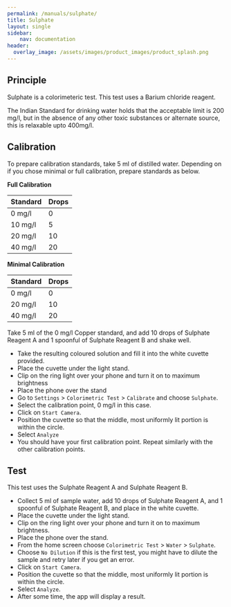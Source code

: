 ```yaml
---
permalink: /manuals/sulphate/
title: Sulphate
layout: single
sidebar: 
    nav: documentation
header:
  overlay_image: /assets/images/product_images/product_splash.png
---
```

## Principle
Sulphate is a colorimeteric test. This test uses a Barium chloride reagent.

The Indian Standard for drinking water holds that the acceptable limit is 200 mg/l, but in the absence of any other toxic substances or alternate source, this is relaxable upto 400mg/l.

## Calibration
To prepare calibration standards, take 5 ml of distilled water. Depending on if you chose minimal or full calibration, prepare standards as below.

**Full Calibration**

| Standard | Drops |
| --- | --- |
| 0 mg/l | 0 |
| 10 mg/l | 5 |
| 20 mg/l | 10 |
| 40 mg/l | 20 |

**Minimal Calibration**

| Standard | Drops |
| --- | --- |
| 0 mg/l | 0 |
| 20 mg/l | 10 |
| 40 mg/l | 20 |

Take 5 ml of the 0 mg/l Copper standard, and add 10 drops of Sulphate Reagent A and 1 spoonful of Sulphate Reagent B and shake well.

* Take the resulting coloured solution and fill it into the white cuvette provided.
* Place the cuvette under the light stand.
* Clip on the ring light over your phone and turn it on to maximum brightness
* Place the phone over the stand
* Go to `Settings` > `Colorimetric Test` > `Calibrate` and choose `Sulphate`.
* Select the calibration point, 0 mg/l in this case.
* Click on `Start Camera`.
* Position the cuvette so that the middle, most uniformly lit portion is within the circle.
* Select `Analyze`
* You should have your first calibration point. Repeat similarly with the other calibration points.

## Test
This test uses the Sulphate Reagent A and Sulphate Reagent B.

* Collect 5 ml of sample water, add 10 drops of Sulphate Reagent A, and 1 spoonful of Sulphate Reagent B, and place in the white cuvette.
* Place the cuvette under the light stand.
* Clip on the ring light over your phone and turn it on to maximum brightness.
* Place the phone over the stand.
* From the home screen choose `Colorimetric Test` > `Water` > `Sulphate`.
* Choose `No Dilution` if this is the first test, you might have to dilute the sample and retry later if you get an error.
* Click on `Start Camera`.
* Position the cuvette so that the middle, most uniformly lit portion is within the circle.
* Select `Analyze`.
* After some time, the app will display a result.